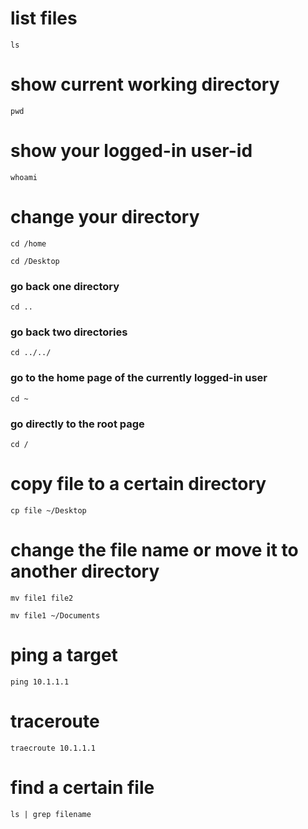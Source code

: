 # list files
`ls`

# show current working directory
`pwd`

# show your logged-in user-id
`whoami`

# change your directory
`cd /home`

`cd /Desktop`

### go back one directory
`cd ..`

### go back two directories
`cd ../../`

### go to the home page of the currently logged-in user
`cd ~`

### go directly to the root page
`cd /`

# copy file to a certain directory
`cp file ~/Desktop`

# change the file name or move it to another directory
`mv file1 file2`

`mv file1 ~/Documents`

# ping a target
`ping 10.1.1.1`

# traceroute
`traecroute 10.1.1.1`

# find a certain file
`ls | grep filename`
